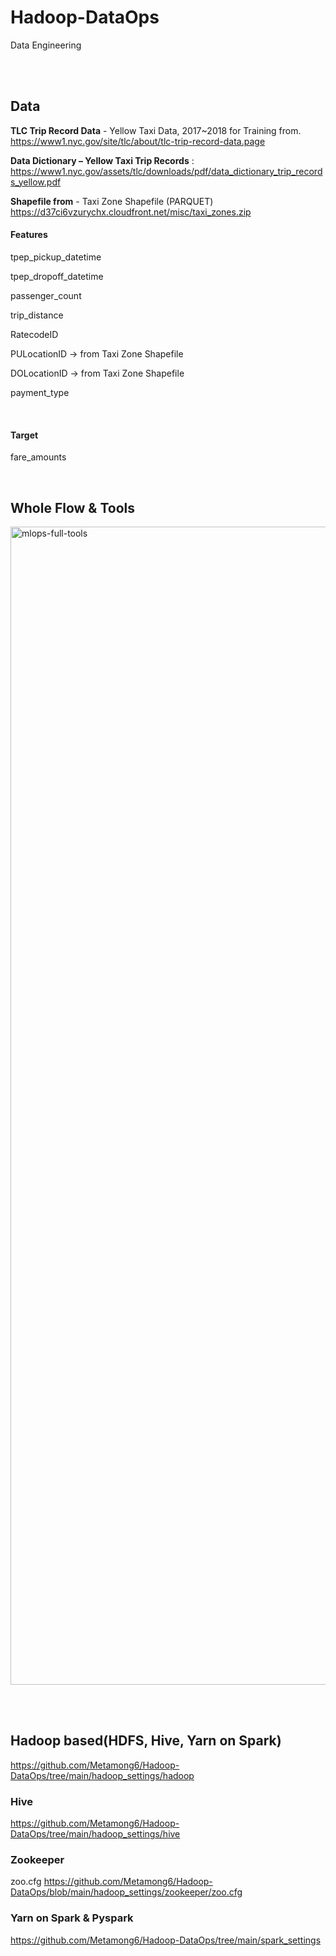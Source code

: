 # Hadoop-DataOps

Data Engineering

<br /><br />

## Data
**TLC Trip Record Data** - Yellow Taxi Data, 2017~2018 for Training
from. https://www1.nyc.gov/site/tlc/about/tlc-trip-record-data.page


**Data Dictionary – Yellow Taxi Trip Records** : https://www1.nyc.gov/assets/tlc/downloads/pdf/data_dictionary_trip_records_yellow.pdf

**Shapefile from** - Taxi Zone Shapefile (PARQUET) https://d37ci6vzurychx.cloudfront.net/misc/taxi_zones.zip

#### Features
<p>tpep_pickup_datetime</p>
<p>tpep_dropoff_datetime</p>
<p>passenger_count</p>
<p>trip_distance</p>
<p>RatecodeID</p>
<p>PULocationID -> from Taxi Zone Shapefile</p>
<p>DOLocationID -> from Taxi Zone Shapefile</p>
<p>payment_type</p>
<br />

#### Target
<p>fare_amounts</p>
<br />

## Whole Flow & Tools
[<img width="1853" margin="0 auto" alt="mlops-full-tools" src="https://user-images.githubusercontent.com/102719063/198544580-768f153c-7e12-469f-8e01-a6257b0dda42.png" />
](https://user-images.githubusercontent.com/102719063/198544580-768f153c-7e12-469f-8e01-a6257b0dda42.png)

<br /><br />

## Hadoop based(HDFS, Hive, Yarn on Spark)
https://github.com/Metamong6/Hadoop-DataOps/tree/main/hadoop_settings/hadoop

### Hive
https://github.com/Metamong6/Hadoop-DataOps/tree/main/hadoop_settings/hive

### Zookeeper
zoo.cfg
https://github.com/Metamong6/Hadoop-DataOps/blob/main/hadoop_settings/zookeeper/zoo.cfg

### Yarn on Spark & Pyspark
https://github.com/Metamong6/Hadoop-DataOps/tree/main/spark_settings


